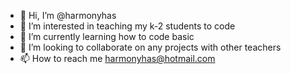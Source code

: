 - 👋 Hi, I’m @harmonyhas
- 👀 I’m interested in teaching my k-2 students to code
- 🌱 I’m currently learning how to code basic
- 💞️ I’m looking to collaborate on any projects with other teachers 
- 📫 How to reach me harmonyhas@hotmail.com

<!---
harmonyhas/harmonyhas is a ✨ special ✨ repository because its `README.md` (this file) appears on your GitHub profile.
You can click the Preview link to take a look at your changes.
--->
